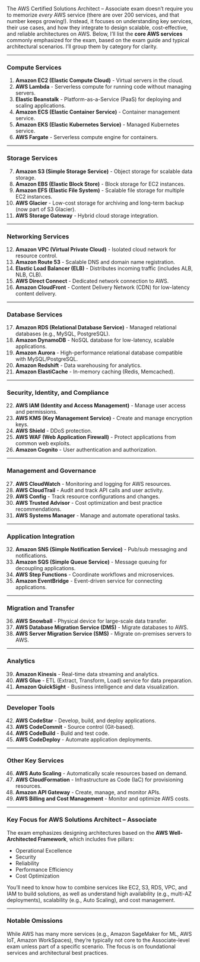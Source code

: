 The AWS Certified Solutions Architect – Associate exam doesn’t require you to memorize *every* AWS service (there are over 200 services, and that number keeps growing!). Instead, it focuses on understanding key services, their use cases, and how they integrate to design scalable, cost-effective, and reliable architectures on AWS. Below, I’ll list the **core AWS services** commonly emphasized for the exam, based on the exam guide and typical architectural scenarios. I’ll group them by category for clarity.

---

### **Compute Services**
1. **Amazon EC2 (Elastic Compute Cloud)** - Virtual servers in the cloud.
2. **AWS Lambda** - Serverless compute for running code without managing servers.
3. **Elastic Beanstalk** - Platform-as-a-Service (PaaS) for deploying and scaling applications.
4. **Amazon ECS (Elastic Container Service)** - Container management service.
5. **Amazon EKS (Elastic Kubernetes Service)** - Managed Kubernetes service.
6. **AWS Fargate** - Serverless compute engine for containers.

---

### **Storage Services**
7. **Amazon S3 (Simple Storage Service)** - Object storage for scalable data storage.
8. **Amazon EBS (Elastic Block Store)** - Block storage for EC2 instances.
9. **Amazon EFS (Elastic File System)** - Scalable file storage for multiple EC2 instances.
10. **AWS Glacier** - Low-cost storage for archiving and long-term backup (now part of S3 Glacier).
11. **AWS Storage Gateway** - Hybrid cloud storage integration.

---

### **Networking Services**
12. **Amazon VPC (Virtual Private Cloud)** - Isolated cloud network for resource control.
13. **Amazon Route 53** - Scalable DNS and domain name registration.
14. **Elastic Load Balancer (ELB)** - Distributes incoming traffic (includes ALB, NLB, CLB).
15. **AWS Direct Connect** - Dedicated network connection to AWS.
16. **Amazon CloudFront** - Content Delivery Network (CDN) for low-latency content delivery.

---

### **Database Services**
17. **Amazon RDS (Relational Database Service)** - Managed relational databases (e.g., MySQL, PostgreSQL).
18. **Amazon DynamoDB** - NoSQL database for low-latency, scalable applications.
19. **Amazon Aurora** - High-performance relational database compatible with MySQL/PostgreSQL.
20. **Amazon Redshift** - Data warehousing for analytics.
21. **Amazon ElastiCache** - In-memory caching (Redis, Memcached).

---

### **Security, Identity, and Compliance**
22. **AWS IAM (Identity and Access Management)** - Manage user access and permissions.
23. **AWS KMS (Key Management Service)** - Create and manage encryption keys.
24. **AWS Shield** - DDoS protection.
25. **AWS WAF (Web Application Firewall)** - Protect applications from common web exploits.
26. **Amazon Cognito** - User authentication and authorization.

---

### **Management and Governance**
27. **AWS CloudWatch** - Monitoring and logging for AWS resources.
28. **AWS CloudTrail** - Audit and track API calls and user activity.
29. **AWS Config** - Track resource configurations and changes.
30. **AWS Trusted Advisor** - Cost optimization and best practice recommendations.
31. **AWS Systems Manager** - Manage and automate operational tasks.

---

### **Application Integration**
32. **Amazon SNS (Simple Notification Service)** - Pub/sub messaging and notifications.
33. **Amazon SQS (Simple Queue Service)** - Message queuing for decoupling applications.
34. **AWS Step Functions** - Coordinate workflows and microservices.
35. **Amazon EventBridge** - Event-driven service for connecting applications.

---

### **Migration and Transfer**
36. **AWS Snowball** - Physical device for large-scale data transfer.
37. **AWS Database Migration Service (DMS)** - Migrate databases to AWS.
38. **AWS Server Migration Service (SMS)** - Migrate on-premises servers to AWS.

---

### **Analytics**
39. **Amazon Kinesis** - Real-time data streaming and analytics.
40. **AWS Glue** - ETL (Extract, Transform, Load) service for data preparation.
41. **Amazon QuickSight** - Business intelligence and data visualization.

---

### **Developer Tools**
42. **AWS CodeStar** - Develop, build, and deploy applications.
43. **AWS CodeCommit** - Source control (Git-based).
44. **AWS CodeBuild** - Build and test code.
45. **AWS CodeDeploy** - Automate application deployments.

---

### **Other Key Services**
46. **AWS Auto Scaling** - Automatically scale resources based on demand.
47. **AWS CloudFormation** - Infrastructure as Code (IaC) for provisioning resources.
48. **Amazon API Gateway** - Create, manage, and monitor APIs.
49. **AWS Billing and Cost Management** - Monitor and optimize AWS costs.

---

### **Key Focus for AWS Solutions Architect – Associate**
The exam emphasizes designing architectures based on the **AWS Well-Architected Framework**, which includes five pillars: 
- Operational Excellence
- Security
- Reliability
- Performance Efficiency
- Cost Optimization

You’ll need to know how to combine services like EC2, S3, RDS, VPC, and IAM to build solutions, as well as understand high availability (e.g., multi-AZ deployments), scalability (e.g., Auto Scaling), and cost management.

---

### **Notable Omissions**
While AWS has many more services (e.g., Amazon SageMaker for ML, AWS IoT, Amazon WorkSpaces), they’re typically not core to the Associate-level exam unless part of a specific scenario. The focus is on foundational services and architectural best practices.
